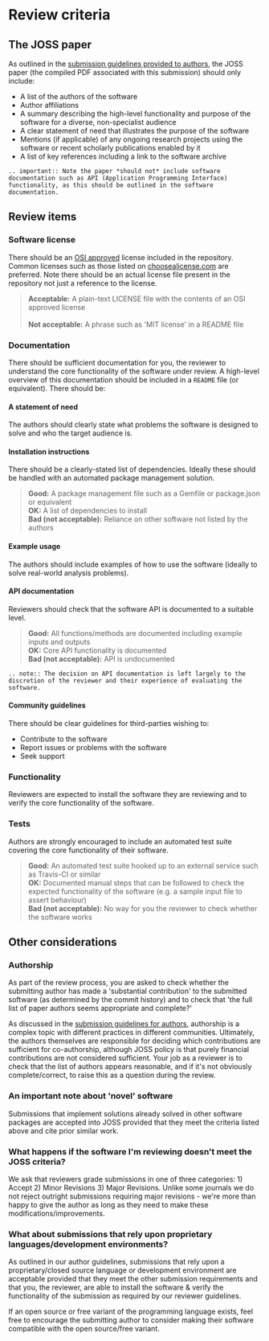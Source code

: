 Review criteria
===============

## The JOSS paper

As outlined in the [submission guidelines provided to authors](submitting.html#what-should-my-paper-contain), the JOSS paper (the compiled PDF associated with this submission) should only include:

- A list of the authors of the software
- Author affiliations
- A summary describing the high-level functionality and purpose of the software for a diverse, non-specialist audience
- A clear statement of need that illustrates the purpose of the software
- Mentions (if applicable) of any ongoing research projects using the software or recent scholarly publications enabled by it
- A list of key references including a link to the software archive

```eval_rst
.. important:: Note the paper *should not* include software documentation such as API (Application Programming Interface) functionality, as this should be outlined in the software documentation.
```

## Review items

### Software license

There should be an [OSI approved](https://opensource.org/licenses/alphabetical) license included in the repository. Common licenses such as those listed on [choosealicense.com](https://choosealicense.com) are preferred. Note there should be an actual license file present in the repository not just a reference to the license.

> **Acceptable:** A plain-text LICENSE file with the contents of an OSI approved license<br />            
> **Not acceptable:** A phrase such as 'MIT license' in a README file

### Documentation

There should be sufficient documentation for you, the reviewer to understand the core functionality of the software under review. A high-level overview of this documentation should be included in a `README` file (or equivalent). There should be:

#### A statement of need

The authors should clearly state what problems the software is designed to solve and who the target audience is.

#### Installation instructions

There should be a clearly-stated list of dependencies. Ideally these should be handled with an automated package management solution.

> **Good:** A package management file such as a Gemfile or package.json or equivalent<br />
> **OK:** A list of dependencies to install<br />
> **Bad (not acceptable):** Reliance on other software not listed by the authors

#### Example usage

The authors should include examples of how to use the software (ideally to solve real-world analysis problems).

#### API documentation

Reviewers should check that the software API is documented to a suitable level.

> **Good:** All functions/methods are documented including example inputs and outputs<br />
> **OK:** Core API functionality is documented<br />
> **Bad (not acceptable):** API is undocumented

```eval_rst
.. note:: The decision on API documentation is left largely to the discretion of the reviewer and their experience of evaluating the software.
```

#### Community guidelines

There should be clear guidelines for third-parties wishing to:

- Contribute to the software
- Report issues or problems with the software
- Seek support

### Functionality

Reviewers are expected to install the software they are reviewing and to verify the core functionality of the software.

### Tests

Authors are strongly encouraged to include an automated test suite covering the core functionality of their software.

> **Good:** An automated test suite hooked up to an external service such as Travis-CI or similar<br />
> **OK:** Documented manual steps that can be followed to check the expected functionality of the software (e.g. a sample input file to assert behaviour)<br />
> **Bad (not acceptable):** No way for you the reviewer to check whether the software works

## Other considerations

### Authorship

As part of the review process, you are asked to check whether the submitting author has made a 'substantial contribution' to the submitted software (as determined by the commit history) and to check that 'the full list of paper authors seems appropriate and complete?'

As discussed in the [submission guidelines for authors](submitting.html#authorship), authorship is a complex topic with different practices in different communities.  Ultimately, the authors themselves are responsible for deciding which contributions are sufficient for co-authorship, although JOSS policy is that purely financial contributions are not considered sufficient. Your job as a reviewer is to check that the list of authors appears reasonable, and if it's not obviously complete/correct, to raise this as a question during the review.

### An important note about 'novel' software

Submissions that implement solutions already solved in other software packages are accepted into JOSS provided that they meet the criteria listed above and cite prior similar work.

### What happens if the software I'm reviewing doesn't meet the JOSS criteria?

We ask that reviewers grade submissions in one of three categories: 1) Accept 2) Minor Revisions 3) Major Revisions. Unlike some journals we do not reject outright submissions requiring major revisions - we're more than happy to give the author as long as they need to make these modifications/improvements.

### What about submissions that rely upon proprietary languages/development environments?

As outlined in our author guidelines, submissions that rely upon a proprietary/closed source language or development environment are acceptable provided that they meet the other submission requirements and that you, the reviewer, are able to install the software & verify the functionality of the submission as required by our reviewer guidelines.

If an open source or free variant of the programming language exists, feel free to encourage the submitting author to consider making their software compatible with the open source/free variant.
